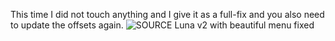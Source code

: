 This time I did not touch anything and I give it as a full-fix and you also need to update the offsets again.
![SOURCE Luna v2 with beautiful menu fixed](https://user-images.githubusercontent.com/79025395/220920426-1c919028-84a6-449e-9200-cb2aa5b9db6a.png)
